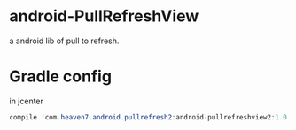# android-PullRefreshView
a android  lib of pull to refresh.

# Gradle config
in jcenter
```java
compile 'com.heaven7.android.pullrefresh2:android-pullrefreshview2:1.0'
```
